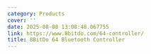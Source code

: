 ```yaml
---
category: Products
cover: ''
date: 2025-08-08 13:08:48.067755
link: https://www.8bitdo.com/64-controller/
title: 8BitDo 64 Bluetooth Controller
---
```


